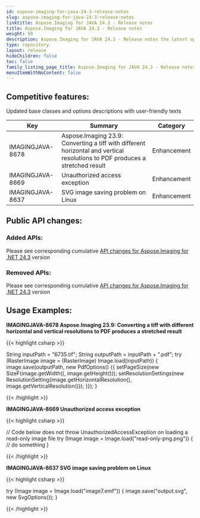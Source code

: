 ```yaml
---
id: aspose-imaging-for-java-24-3-release-notes
slug: aspose-imaging-for-java-24-3-release-notes
linktitle: Aspose.Imaging for JAVA 24.3 - Release notes
title: Aspose.Imaging for JAVA 24.3 - Release notes
weight: 50
description: Aspose.Imaging for JAVA 24.3 - Release notes the latest updates and fixes.
type: repository
layout: release
hideChildren: false
toc: false
family_listing_page_title: Aspose.Imaging for JAVA 24.3 - Release notes
menuItemWithNoContent: false
---
```


## Competitive features:
Updated base classes and options descriptions with user-friendly texts

| **Key**         | **Summary**                                                                                                                                                              | **Category** |
|-----------------|--------------------------------------------------------------------------------------------------------------------------------------------------------------------------|--------------|
| IMAGINGJAVA-8678 | Aspose.Imaging 23.9: Converting a tiff with different horizontal and vertical resolutions to PDF produces a stretched result                                                                                                                                  | Enhancement      |
| IMAGINGJAVA-8669 | Unauthorized access exception                                                                                                                                  | Enhancement      |
| IMAGINGJAVA-8637 | SVG image saving problem on Linux                                                                                                                                  | Enhancement      |

## Public API changes:

### Added APIs:

Please see corresponding cumulative [API changes for Aspose.Imaging for .NET 24.3](https://releases.aspose.com/imaging/net/release-notes/2024/aspose-imaging-for-net-24-3-release-notes/) version

### Removed APIs:

Please see corresponding cumulative [API changes for Aspose.Imaging for .NET 24.3](https://releases.aspose.com/imaging/net/release-notes/2024/aspose-imaging-for-net-24-3-release-notes/) version

## Usage Examples:

**IMAGINGJAVA-8678 Aspose.Imaging 23.9: Converting a tiff with different horizontal and vertical resolutions to PDF produces a stretched result**

{{< highlight csharp >}}

String inputPath = "6735.tif";
String outputPath = inputPath + ".pdf";
try (RasterImage image = (RasterImage) Image.load(inputPath))
{
    image.save(outputPath, new PdfOptions()
    {{
        setPageSize(new SizeF(image.getWidth(), image.getHeight()));
        setResolutionSettings(new ResolutionSetting(image.getHorizontalResolution(), image.getVerticalResolution()));
    }});
}

{{< /highlight >}}

**IMAGINGJAVA-8669 Unauthorized access exception**

{{< highlight csharp >}}

// Code below does not throw UnauthorizedAccessException on loading a read-only image file
try (Image image = Image.load("read-only-png.png"))
{
  // do something
}

{{< /highlight >}}

**IMAGINGJAVA-8637 SVG image saving problem on Linux**

{{< highlight csharp >}}

try (Image image = Image.load("image7.emf")) {
   image.save("output.svg", new SvgOptions());
}

{{< /highlight >}}

